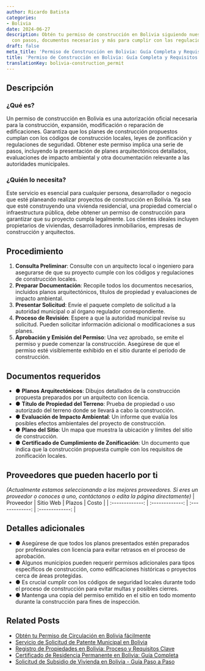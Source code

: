```yaml
---
author: Ricardo Batista
categories:
- Bolivia
date: 2024-06-27
description: Obtén tu permiso de construcción en Bolivia siguiendo nuestra guía detallada
  con pasos, documentos necesarios y más para cumplir con las regulaciones locales.
draft: false
meta_title: 'Permiso de Construcción en Bolivia: Guía Completa y Requisitos'
title: 'Permiso de Construcción en Bolivia: Guía Completa y Requisitos'
translationKey: bolivia-construction_permit
---
```



## Descripción
### ¿Qué es?
Un permiso de construcción en Bolivia es una autorización oficial necesaria para la construcción, expansión, modificación o reparación de edificaciones. Garantiza que los planes de construcción propuestos cumplan con los códigos de construcción locales, leyes de zonificación y regulaciones de seguridad. Obtener este permiso implica una serie de pasos, incluyendo la presentación de planes arquitectónicos detallados, evaluaciones de impacto ambiental y otra documentación relevante a las autoridades municipales.

### ¿Quién lo necesita?
Este servicio es esencial para cualquier persona, desarrollador o negocio que esté planeando realizar proyectos de construcción en Bolivia. Ya sea que esté construyendo una vivienda residencial, una propiedad comercial o infraestructura pública, debe obtener un permiso de construcción para garantizar que su proyecto cumpla legalmente. Los clientes ideales incluyen propietarios de viviendas, desarrolladores inmobiliarios, empresas de construcción y arquitectos.

## Procedimiento

1. **Consulta Preliminar**: Consulte con un arquitecto local o ingeniero para asegurarse de que su proyecto cumple con los códigos y regulaciones de construcción locales.
2. **Preparar Documentación**: Recopile todos los documentos necesarios, incluidos planos arquitectónicos, títulos de propiedad y evaluaciones de impacto ambiental.
3. **Presentar Solicitud**: Envíe el paquete completo de solicitud a la autoridad municipal o al órgano regulador correspondiente.
4. **Proceso de Revisión**: Espere a que la autoridad municipal revise su solicitud. Pueden solicitar información adicional o modificaciones a sus planes.
5. **Aprobación y Emisión del Permiso**: Una vez aprobado, se emite el permiso y puede comenzar la construcción. Asegúrese de que el permiso esté visiblemente exhibido en el sitio durante el período de construcción.

## Documentos requeridos

- ● **Planos Arquitectónicos**: Dibujos detallados de la construcción propuesta preparados por un arquitecto con licencia.
- ● **Título de Propiedad del Terreno**: Prueba de propiedad o uso autorizado del terreno donde se llevará a cabo la construcción.
- ● **Evaluación de Impacto Ambiental**: Un informe que evalúa los posibles efectos ambientales del proyecto de construcción.
- ● **Plano del Sitio**: Un mapa que muestra la ubicación y límites del sitio de construcción.
- ● **Certificado de Cumplimiento de Zonificación**: Un documento que indica que la construcción propuesta cumple con los requisitos de zonificación locales.

## Proveedores que pueden hacerlo por ti
_(Actualmente estamos seleccionando a los mejores proveedores. Si eres un proveedor o conoces a uno, contáctanos o edita la página directamente)_
| Proveedor        |     Sitio Web     |     Plazos    |       Costo      |
| :-------------: | :-------------: |  :-------------: | :-------------: |

## Detalles adicionales

- ● Asegúrese de que todos los planos presentados estén preparados por profesionales con licencia para evitar retrasos en el proceso de aprobación.
- ● Algunos municipios pueden requerir permisos adicionales para tipos específicos de construcción, como edificaciones históricas o proyectos cerca de áreas protegidas.
- ● Es crucial cumplir con los códigos de seguridad locales durante todo el proceso de construcción para evitar multas y posibles cierres.
- ● Mantenga una copia del permiso emitido en el sitio en todo momento durante la construcción para fines de inspección.


## Related Posts

- [Obtén tu Permiso de Circulación en Bolivia fácilmente](https://tramitit.com/es/guides/bolivia/permiso_de_circulación/)
- [Servicio de Solicitud de Patente Municipal en Bolivia](https://tramitit.com/es/guides/bolivia/solicitud_de_patente_municipal/)
- [Registro de Propiedades en Bolivia: Proceso y Requisitos Clave](https://tramitit.com/es/guides/bolivia/registro_de_propiedad/)
- [Certificado de Residencia Permanente en Bolivia: Guía Completa](https://tramitit.com/es/guides/bolivia/certificado_de_residencia_permanente/)
- [Solicitud de Subsidio de Vivienda en Bolivia - Guía Paso a Paso](https://tramitit.com/es/guides/bolivia/solicitud_de_subsidio_habitacional/)